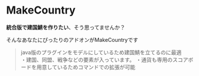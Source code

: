 # MakeCountry

**統合版で建国鯖を作りたい**、そう思ってませんか？  

そんなあなたにぴったりのアドオンがMakeCountryです  

> java版のプラグインをモデルにしているため建国鯖を立てるのに最適  
・建国、同盟、戦争などの要素が入っています。
・通貨も専用のスコアボードを用意しているためコマンドでの拡張が可能
